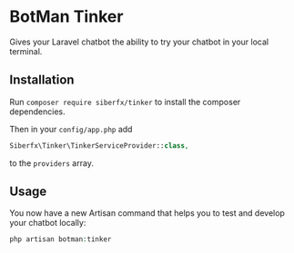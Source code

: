 # BotMan Tinker

Gives your Laravel chatbot the ability to try your chatbot in your local terminal.

## Installation

Run `composer require siberfx/tinker` to install the composer dependencies.

Then in your `config/app.php` add

```php
Siberfx\Tinker\TinkerServiceProvider::class,
```

to the `providers` array.

## Usage

You now have a new Artisan command that helps you to test and develop your chatbot locally:

```php
php artisan botman:tinker
```
